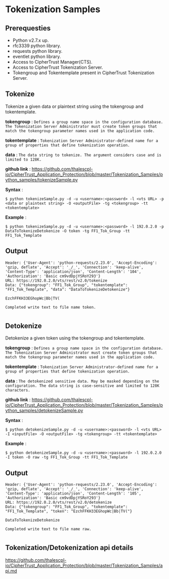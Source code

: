 # Tokenization Samples

## Prerequesties

- Python v2.7.x up.
- rfc3339 python library.
- requests python library.
- eventlet python library.
- Access to CipherTrust Manager(CTS).
- Access to CipherTrust Tokenization Server.
- Tokengroup and Tokentemplate present in CipherTrust Tokenization Server.

## Tokenize

Tokenize a given data or plaintext string using the tokengroup and tokentemplate.

**tokengroup** : `Defines a group name space in the configuration database. The Tokenization Server Administrator must create token groups that match the tokengroup parameter names used in the application code.`

**tokentemplate** : `Tokenization Server Administrator-defined name for a group of properties that define tokenization operation.`

**data** : `The data string to tokenize. The argument considers case and is limited to 128K.`

**github link** : https://github.com/thalescpl-io/CipherTrust_Application_Protection/blob/master/Tokenization_Samples/python_samples/tokenizeSample.py

**Syntax** :

```
$ python tokenizeSample.py -d -u <username>:<password> -l <vts URL> -p <data or plaintext string> -O <outputFile> -tg <tokengroup> -tt <tokentemplate>
```

**Example** :

```
$ python tokenizeSample.py -d -u <username>:<password> -l 192.0.2.0 -p DataToTokenizeDetokenize -O token -tg FF1_Tok_Group -tt FF1_Tok_Template
```

## Output

```
Header: {'User-Agent': 'python-requests/2.23.0', 'Accept-Encoding': 'gzip, deflate', 'Accept': '_/_', 'Connection': 'keep-alive', 'Content-Type': 'application/json', 'Content-Length': '104', 'Authorization': 'Basic cm9vdDpjYSRoY293'}
URL: https://192.0.2.0/vts/rest/v2.0/tokenize
Data: {"tokengroup": "FF1_Tok_Group", "tokentemplate": "FF1_Tok_Template", "data": "DataToTokenizeDetokenize"}

EzchFFKH33EGhopWc|Bb|TV(

Completed write text to file name token.
```

#

## Detokenize

Detokenize a given token using the tokengroup and tokentemplate.

**tokengroup** : `Defines a group name space in the configuration database. The Tokenization Server Administrator must create token groups that match the tokengroup parameter names used in the application code.`

**tokentemplate** : `Tokenization Server Administrator-defined name for a group of properties that define tokenization operation.`

**data** : `The detokenized sensitive data. May be masked depending on the configuration. The data string is case-sensitive and limited to 128K characters.`

**github link** : https://github.com/thalescpl-io/CipherTrust_Application_Protection/blob/master/Tokenization_Samples/python_samples/detokenizeSample.py

**Syntax** :

```
$ python detokenizeSample.py -d -u <username>:<password> -l <vts URL> -I <inputFile> -O <outputFile> -tg <tokengroup> -tt <tokentemplate>
```

**Example** :

```
$ python detokenizeSample.py -d -u <username>:<password> -l 192.0.2.0 -I token -O raw -tg FF1_Tok_Group -tt FF1_Tok_Template
```

## Output

```
Header: {'User-Agent': 'python-requests/2.23.0', 'Accept-Encoding': 'gzip, deflate', 'Accept': '_/_', 'Connection': 'keep-alive', 'Content-Type': 'application/json', 'Content-Length': '105', 'Authorization': 'Basic cm9vdDpjYSRoY293'}
URL: https://192.0.2.0/vts/rest/v2.0/detokenize
Data: {"tokengroup": "FF1_Tok_Group", "tokentemplate": "FF1_Tok_Template", "token": "EzchFFKH33EGhopWc|Bb|TV("}

DataToTokenizeDetokenize

Completed write text to file name raw.
```

#

## Tokenization/Detokenization api details

https://github.com/thalescpl-io/CipherTrust_Application_Protection/blob/master/Tokenization_Samples/api.md
